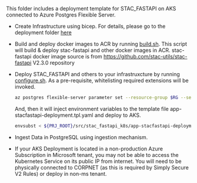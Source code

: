 This folder includes a deployment template for STAC_FASTAPI on AKS connected to Azure Postgres Flexible Server.

- Create Infrastructure using bicep. For details, please go to the deployment folder [here](/deploy/README.md)

- Build and deploy docker images to ACR by running [build.sh](/deploy/scripts/build.sh). This script will build & deploy stac-fastapi and other docker images in ACR. stac-fastapi docker image source is from https://github.com/stac-utils/stac-fastapi V2.3.0 repository

- Deploy STAC_FASTAPI and others to your infrastruxcture by running [configure.sh](/deploy/scripts/configure.sh). As a pre-requisite, whitelisting required extensions will be invoked.
    ```bash
    az postgres flexible-server parameter set --resource-group $RG --server-name $PGNAME --subscription $SUBSCRIPTION --name azure.extensions --value POSTGIS,BTREE_GIST
    ```
    And, then it will inject environment variables to the template file app-stacfastapi-deployment.tpl.yaml and deploy to AKS.
    ```bash
    envsubst < ${PRJ_ROOT}/src/stac_fastapi_k8s/app-stacfastapi-deployment.tpl.yaml | kubectl -n $AKS_NAMESPACE apply -f -
    ```
- Ingest Data in PostgreSQL using ingestion mechanism.

- If your AKS Deployment is located in a non-production Azure Subscription in Microsoft tenant, you may not be able to access the Kubernetes Service on its public IP from internet. You will need to be physically connected to CORPNET (as this is required by Simply Secure V2 Rules) or deploy in non-ms tenant.
